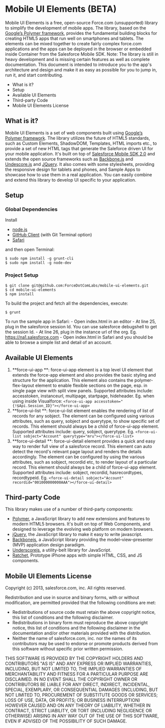 # Mobile UI Elements (BETA) #

Mobile UI Elements is a free, open-source Force.com (unsupported) library to simplify the development of mobile apps. The library, based on the [Google’s Polymer framework](http://www.polymer-project.org), provides the fundamental building blocks for creating HTML5 apps that run well on smartphones and tablets. The elements can be mixed together to create fairly complex force.com applications and the apps can be deployed in the browser or embedded inside Container from the Salesforce Mobile SDK.
Note: The library is still in heavy development and is missing certain features as well as complete documentation.
This document is intended to introduce you to the app's architecture and design and make it as easy as possible for you to jump in, run it, and start contributing.

- What is it?
- Setup
- Available UI Elements
- Third-party Code
- Mobile UI Elements License

## What is it? ##
Mobile UI Elements is a set of web components built using [Google’s Polymer framework](http://www.polymer-project.org). The library utilizes the future of HTML5 standards, such as Custom Elements, ShadowDOM, Templates, HTML imports etc., to provide a set of new HTML tags that generate the Saleforce driven UI for your mobile application. It's built on top of [Salesforce Mobile SDK 2.0](http://www2.developerforce.com/en/mobile/services/mobile-sdk) and extends the open source frameworks such as [Backbone.js](http://backbonejs.org/) and [Undescore.js](http://underscorejs.org/) and [JQuery](http://jquery.com/). It also comes with some stylesheets, providing the responsive design for tablets and phones, and Sample Apps to showcase how to use them in a real application. You can easily combine and extend this library to develop UI specific to your application.

## Setup

### Global Dependencies

Install

* [node.js](http://nodejs.org)
* [GitHub Client](http://mac.github.com/) (with Git Terminal option)
* [Safari](http://www.apple.com/safari/)

and then open Terminal:

    $ sudo npm install -g grunt-cli
    $ sudo npm install -g node-dev

### Project Setup

    $ git clone git@github.com:ForceDotComLabs/mobile-ui-elements.git
    $ cd mobile-ui-elements
    $ npm install

To build the project and fetch all the dependencies, execute:

    $ grunt

To run the sample app in Safari:
    - Open index.html in an editor
    - At line 25, plug in the salesforce session Id. You can use salesforce debugshell to get the session Id.
    - At line 26, plug in the instance url of the org. Eg. https://na1.salesforce.com
    - Open index.html in Safari and you should be able to browse a simple list and detail of an account.


## Available UI Elements ##
1. **force-ui-app **: force-ui-app element is a top level UI element that extends the force-app element and also provides the basic styling and structure for the application. This element also contains the polymer-flex-layout element to enable flexible sections on the page, esp. in single page view with split view panels. Supported attributes include: accesstoken, instanceurl, multipage, startpage, hideheader. Eg. when using inside Visualforce: `<force-ui-app accesstoken="{!$Api.Session_ID}"></force-ui-app>`
2. **force-ui-list **: force-ui-list element enables the rendering of list of records for any sobject. The element can be configured using various attributes, such as query, sobject and querytype, to show specific set of records. This element should always be a child of force-ui-app element. Supported attributes include: query, sobject, querytype. Eg. `<force-ui-list sobject="Account" querytype="mru"></force-ui-list>`
3. **force-ui-detail **: force-ui-detail element provides a quick and easy way to render full view of a salesforce record. This element can auto detect the record's relevant page layout and renders the details accordingly. The element can be configured by using the various attributes, such as sobject, recordid etc, to render layout of a particular record. This element should always be a child of force-ui-app element. Supported attributes include: sobject, recordid, hasrecordtypes, recordtypeid. Eg. `<force-ui-detail sobject="Account" recordid="001000000000AAA"></force-ui-detail>`


## Third-party Code ##

This library makes use of a number of third-party components:

- [Polymer](http://www.polymer-project.org/), a JavaScript library to add new extensions and features to modern HTML5 browsers. It's built on top of Web Components, and designed to leverage the evolving web platform on modern browsers.
- [jQuery](http://jquery.com), the JavaScript library to make it easy to write javascript.
- [Backbonejs](http://backbonejs.org), a JavaScript library providing the model–view–presenter (MVP) application design paradigm.
- [Underscorejs](http://underscorejs.org/), a utility-belt library for JavaScript.
- [Ratchet](http://maker.github.io/ratchet), Prototype iPhone apps with simple HTML, CSS, and JS components.


## Mobile UI Elements License ##
Copyright (c) 2013, salesforce.com, inc. All rights reserved.

Redistribution and use in source and binary forms, with or without modification, are permitted provided that the following conditions are met:

- Redistributions of source code must retain the above copyright notice, this list of conditions and the following disclaimer.
- Redistributions in binary form must reproduce the above copyright notice, this list of conditions and the following disclaimer in the documentation and/or other materials provided with the distribution.
- Neither the name of salesforce.com, inc. nor the names of its contributors may be used to endorse or promote products derived from this software without specific prior written permission.

THIS SOFTWARE IS PROVIDED BY THE COPYRIGHT HOLDERS AND CONTRIBUTORS "AS IS" AND ANY EXPRESS OR IMPLIED WARRANTIES, INCLUDING, BUT NOT LIMITED TO, THE IMPLIED WARRANTIES OF MERCHANTABILITY AND FITNESS FOR A PARTICULAR PURPOSE ARE DISCLAIMED. IN NO EVENT SHALL THE COPYRIGHT OWNER OR CONTRIBUTORS BE LIABLE FOR ANY DIRECT, INDIRECT, INCIDENTAL, SPECIAL, EXEMPLARY, OR CONSEQUENTIAL DAMAGES (INCLUDING, BUT NOT LIMITED TO, PROCUREMENT OF SUBSTITUTE GOODS OR SERVICES; LOSS OF USE, DATA, OR PROFITS; OR BUSINESS INTERRUPTION) HOWEVER CAUSED AND ON ANY THEORY OF LIABILITY, WHETHER IN CONTRACT, STRICT LIABILITY, OR TORT (INCLUDING NEGLIGENCE OR OTHERWISE) ARISING IN ANY WAY OUT OF THE USE OF THIS SOFTWARE, EVEN IF ADVISED OF THE POSSIBILITY OF SUCH DAMAGE.
